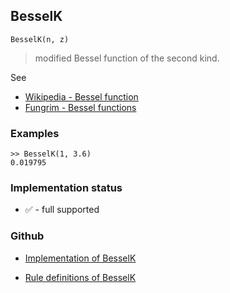 ## BesselK

```
BesselK(n, z) 
```

> modified Bessel function of the second kind.

See
* [Wikipedia - Bessel function](https://en.wikipedia.org/wiki/Bessel_function)
* [Fungrim - Bessel functions](http://fungrim.org/topic/Bessel_functions/)

### Examples

```
>> BesselK(1, 3.6)
0.019795
```






### Implementation status

* &#x2705; - full supported

### Github

* [Implementation of BesselK](https://github.com/axkr/symja_android_library/blob/master/symja_android_library/matheclipse-core/src/main/java/org/matheclipse/core/builtin/BesselFunctions.java#L569) 

* [Rule definitions of BesselK](https://github.com/axkr/symja_android_library/blob/master/symja_android_library/rules/BesselKRules.m) 
